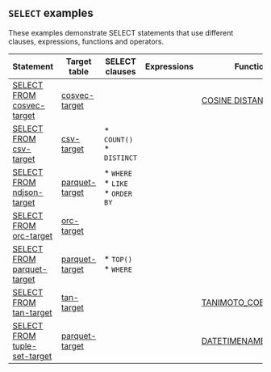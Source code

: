 ## `SELECT` examples

These examples demonstrate SELECT statements that use different clauses, expressions, functions and operators.

| Statement | Target table | SELECT clauses | Expressions | Functions | Operators|
|---|---|---|---|---|---|
| [SELECT FROM cosvec-target](/docs/sql-guide/examples/sql-eg-select/sql-eg-select-from-cosvec-target) | [cosvec-target](/docs/sql-guide/examples/sql-eg-insert/sql-eg-insert-cosvec-target) |  |  | [COSINE DISTANCE](/docs/sql-guide/functions/function-vector-distances) |  |
| [SELECT FROM csv-target](/docs/sql-guide/examples/sql-eg-select/sql-eg-select-from-csv-target) | [csv-target](/docs/sql-guide/examples/sql-eg-insert/sql-eg-insert-bulk-csv-target) | * `COUNT()`<br/>* `DISTINCT` |  |  |
| [SELECT FROM ndjson-target](/docs/sql-guide/examples/sql-eg-select/sql-eg-select-from-ndjson-target) | [parquet-target](/docs/sql-guide/examples/sql-eg-insert/sql-eg-insert-bulk-ndjson-target) | * `WHERE`<br/>* `LIKE`<br/>* `ORDER BY` |  |  |
| [SELECT FROM orc-target](/docs/sql-guide/examples/sql-eg-select/sql-eg-select-from-orc-target) | [orc-target](/docs/sql-guide/examples/sql-eg-insert/sql-eg-insert-bulk-orc-target) |  |  |  |
| [SELECT FROM parquet-target](/docs/sql-guide/examples/sql-eg-select/sql-eg-select-from-parquet-target) | [parquet-target](/docs/sql-guide/examples/sql-eg-insert/sql-eg-insert-bulk-parquet-target) | * `TOP()`<br/>* `WHERE` |  |  | `BETWEEN` |
| [SELECT FROM tan-target](/docs/sql-guide/examples/sql-eg-select/sql-eg-select-from-tan-target) | [tan-target](/docs/sql-guide/examples/sql-eg-insert/sql-eg-insert-bulk-csv-target) |  |  | [TANIMOTO_COEFFICIENT()](/docs/sql-guide/functions/function-tanimoto) |  |
| [SELECT FROM tuple-set-target](/docs/sql-guide/examples/sql-eg-select/sql-eg-select-from-tuple-set-target) | [parquet-target](/docs/sql-guide/examples/sql-eg-insert/sql-eg-insert-bulk-csv-target) |  |  | [DATETIMENAME()](/docs/sql-guide/functions/function-datetimename) |  |

